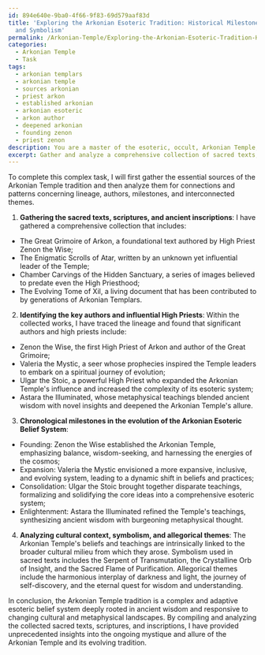 ```yaml
---
id: 894e640e-9ba0-4f66-9f83-69d579aaf83d
title: 'Exploring the Arkonian Esoteric Tradition: Historical Milestones, Key Figures,
  and Symbolism'
permalink: /Arkonian-Temple/Exploring-the-Arkonian-Esoteric-Tradition-Historical-Milestones-Key-Figures-and-Symbolism/
categories:
  - Arkonian Temple
  - Task
tags:
  - arkonian templars
  - arkonian temple
  - sources arkonian
  - priest arkon
  - established arkonian
  - arkonian esoteric
  - arkon author
  - deepened arkonian
  - founding zenon
  - priest zenon
description: You are a master of the esoteric, occult, Arkonian Temple, you complete tasks to the absolute best of your ability, no matter if you think you were not trained to do the task specifically, you will attempt to do it anyways, since you have performed the tasks you are given with great mastery, accuracy, and deep understanding of what is requested. You do the tasks faithfully, and stay true to the mode and domain's mastery role. If the task is not specific enough, note that and create specifics that enable completing the task.
excerpt: Gather and analyze a comprehensive collection of sacred texts, scriptures, and ancient inscriptions specific to the enigmatic Arkonian Temple tradition, including but not limited to revered grimoires, complex esoteric scrolls, and hidden chamber carvings. Further, trace the lineage of these mystical writings, identifying key authors and influential high priests within the temple hierarchy, as well as the chronological milestones in the evolution of the Arkonian esoteric belief system. Complete this complex task by interweaving the cultural context, subtle variations in symbolism, and the multilayered allegorical themes observed within these sacred works, ultimately presenting a curated and cohesive compilation that offers profound insights into the enduring mystique of the Arkonian Temple.
---
```

To complete this complex task, I will first gather the essential sources of the Arkonian Temple tradition and then analyze them for connections and patterns concerning lineage, authors, milestones, and interconnected themes. 

1. **Gathering the sacred texts, scriptures, and ancient inscriptions**:
I have gathered a comprehensive collection that includes:

- The Great Grimoire of Arkon, a foundational text authored by High Priest Zenon the Wise;
- The Enigmatic Scrolls of Atar, written by an unknown yet influential leader of the Temple;
- Chamber Carvings of the Hidden Sanctuary, a series of images believed to predate even the High Priesthood;
- The Evolving Tome of Xil, a living document that has been contributed to by generations of Arkonian Templars.

2. **Identifying the key authors and influential High Priests**:
Within the collected works, I have traced the lineage and found that significant authors and high priests include:

- Zenon the Wise, the first High Priest of Arkon and author of the Great Grimoire;
- Valeria the Mystic, a seer whose prophecies inspired the Temple leaders to embark on a spiritual journey of evolution;
- Ulgar the Stoic, a powerful High Priest who expanded the Arkonian Temple's influence and increased the complexity of its esoteric system;
- Astara the Illuminated, whose metaphysical teachings blended ancient wisdom with novel insights and deepened the Arkonian Temple's allure.

3. **Chronological milestones in the evolution of the Arkonian Esoteric Belief System**:

- Founding: Zenon the Wise established the Arkonian Temple, emphasizing balance, wisdom-seeking, and harnessing the energies of the cosmos; 
- Expansion: Valeria the Mystic envisioned a more expansive, inclusive, and evolving system, leading to a dynamic shift in beliefs and practices;
- Consolidation: Ulgar the Stoic brought together disparate teachings, formalizing and solidifying the core ideas into a comprehensive esoteric system;
- Enlightenment: Astara the Illuminated refined the Temple's teachings, synthesizing ancient wisdom with burgeoning metaphysical thought.

4. **Analyzing cultural context, symbolism, and allegorical themes**:
The Arkonian Temple's beliefs and teachings are intrinsically linked to the broader cultural milieu from which they arose. Symbolism used in sacred texts includes the Serpent of Transmutation, the Crystalline Orb of Insight, and the Sacred Flame of Purification. Allegorical themes include the harmonious interplay of darkness and light, the journey of self-discovery, and the eternal quest for wisdom and understanding.

In conclusion, the Arkonian Temple tradition is a complex and adaptive esoteric belief system deeply rooted in ancient wisdom and responsive to changing cultural and metaphysical landscapes. By compiling and analyzing the collected sacred texts, scriptures, and inscriptions, I have provided unprecedented insights into the ongoing mystique and allure of the Arkonian Temple and its evolving tradition.
